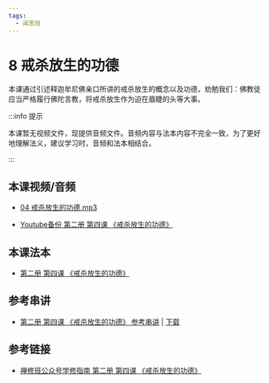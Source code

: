 ```yaml
---
tags:
  - 闻思班
---
```


# 8 戒杀放生的功德

本课通过引述释迦牟尼佛亲口所讲的戒杀放生的概念以及功德，劝勉我们：佛教徒应当严格履行佛陀言教，将戒杀放生作为迫在眉睫的头等大事。

:::info 提示

本课暂无视频文件，现提供音频文件。音频内容与法本内容不完全一致，为了更好地理解法义，建议学习时，音频和法本相结合。

:::

## 本课视频/音频

* [04 戒杀放生的功德.mp3](https://s3.ap-northeast-1.wasabisys.com/hdcx/jmy/%e6%85%a7%e7%81%af%e7%a6%85%e4%bf%ae%e8%af%be/%e6%85%a7%e7%81%af%e7%a6%85%e4%bf%ae%e8%af%be%e7%ac%ac%e4%ba%8c%e5%86%8c/04%20%e6%88%92%e6%9d%80%e6%94%be%e7%94%9f%e7%9a%84%e5%8a%9f%e5%be%b7.mp3)

* [Youtube备份 第二册 第四课 《戒杀放生的功德》](https://www.youtube.com/watch?v=K3Omih5S5D8&list=PL7aUyQTIJqAjD33MPzguoKwShqtttVmg9&index=9)
  
## 本课法本

* [第二册 第四课 《戒杀放生的功德》](/books/b2/2-03)

## 参考串讲

* [第二册 第四课 《戒杀放生的功德》 参考串讲](http://view.officeapps.live.com/op/view.aspx?src=https://s3.ap-northeast-1.wasabisys.com/hdcx/hdv/docs/hdcxk/chj/第二册第4课戒杀放生的功德.pptx) | [下载](https://s3.ap-northeast-1.wasabisys.com/hdcx/hdv/docs/hdcxk/chj/第二册第4课戒杀放生的功德.pptx)

## 参考链接

* [禅修班公众号学修指南 第二册 第四课 《戒杀放生的功德》](https://mp.weixin.qq.com/s?__biz=MzI2NTQ1NDcxNg==&mid=2247483771&idx=1&sn=27f346d7679ca96ea7661cdd77ed7ea0&scene=19#wechat_redirect)
